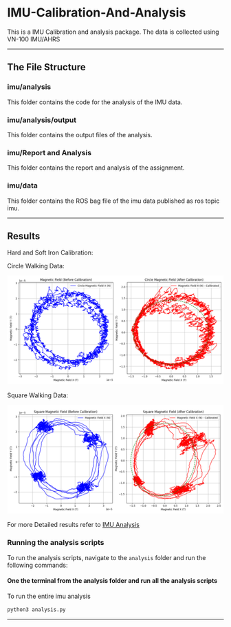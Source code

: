 # IMU-Calibration-And-Analysis
This is a IMU Calibration and analysis package. The data is collected using VN-100 IMU/AHRS

---
## The File Structure

### imu/analysis
This folder contains the code for the analysis of the IMU data.
### imu/analysis/output
This folder contains the output files of the analysis.
### imu/Report and Analysis
This folder contains the report and analysis of the assignment.
### imu/data
This folder contains the ROS bag file of the imu data published as ros topic imu.

---

## Results

Hard and Soft Iron Calibration:

Circle Walking Data:

![Circle Walking Data](analysis/output/Figure_1.png)

Square Walking Data:

![Square Walking Data](analysis/output/Figure_8.png)

For more Detailed results refer to [IMU Analysis](analysis/Report%20and%20Analysis/Report.pdf)


### Running the analysis scripts

To run the analysis scripts, navigate to the `analysis` folder and run the following commands:

#### One the terminal from the analysis folder and run all the analysis scripts

To run the entire imu analysis

```bash
python3 analysis.py
```

---